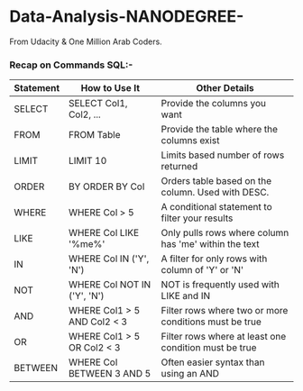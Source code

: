 # Data-Analysis-NANODEGREE-
From Udacity &amp; One Million Arab Coders.

 ### Recap on Commands SQL:-

| Statement | How to Use It	 | Other Details |
| --- | --- | --- |
| SELECT	| SELECT Col1, Col2, ...	| Provide the columns you want |
| FROM	| FROM Table |	Provide the table where the columns exist |
|LIMIT	|LIMIT 10	| Limits based number of rows returned|
|ORDER |BY	ORDER BY Col	| Orders table based on the column. Used with DESC.|
|WHERE	|WHERE Col > 5	| A conditional statement to filter your results |
|LIKE	|WHERE Col LIKE '%me%'	| Only pulls rows where column has 'me' within the text |
|IN	|WHERE Col IN ('Y', 'N')	| A filter for only rows with column of 'Y' or 'N' |
|NOT |WHERE Col NOT IN ('Y', 'N') |	NOT is frequently used with LIKE and IN |
|AND	|WHERE Col1 > 5 AND Col2 < 3 |	Filter rows where two or more conditions must be true |
|OR	|WHERE Col1 > 5 OR Col2 < 3	| Filter rows where at least one condition must be true |
|BETWEEN |	WHERE Col BETWEEN 3 AND 5	| Often easier syntax than using an AND |
